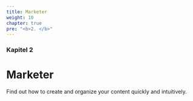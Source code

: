 ```yaml
---
title: Marketer
weight: 10
chapter: true
pre: "<b>2. </b>"
---
```


### Kapitel 2

# Marketer

Find out how to create and organize your content quickly and intuitively.
